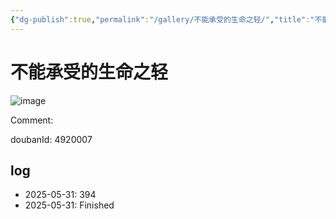 ```yaml
---
{"dg-publish":true,"permalink":"/gallery/不能承受的生命之轻/","title":"不能承受的生命之轻","created":"2025-06-25T14:18:44.833+08:00"}
---
```



# 不能承受的生命之轻

![image](https://hiraeth-picbed.oss-cn-beijing.aliyuncs.com/20250531153935.webp)

Comment: 



doubanId: 4920007

## log

- 2025-05-31: 394
- 2025-05-31: Finished
